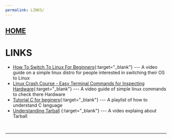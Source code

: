 ```yaml
---
permalink: LINKS/
---
```

## [HOME](../)

# LINKS

* [How To Switch To Linux For Beginners](https://www.youtube.com/watch?v=IyT4wfz5ZMg&t=1202s/){:target="_blank"} ---
  A video guide on a simple linux distro for people interested in switching their OS to Linux
* [Linux Crash Course - Easy Terminal Commands for Inspecting Hardware](https://www.youtube.com/watch?v=oGyJr-iUwt8&ab_channel=LearnLinuxTV){:target="_blank"} ---
  A video guide of simple linux commands to check there Hardware
* [Tutorial C for beginers](https://youtube.com/playlist?list=PLZPZq0r_RZOOzY_vR4zJM32SqsSInGMwe&si=6bsDws3j13rabdY_){:target="_blank"} ---
  A playlist of how to understand C language
* [Understanding Tarball](https://www.cyberciti.biz/faq/how-to-tar-a-file-in-linux-using-command-line/) {:target="_blank"} ---
  A video explaing about Tarball
<br>
<hr>
